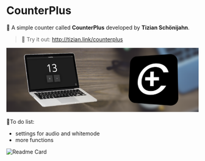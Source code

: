 # CounterPlus
🎉 A simple counter called **CounterPlus** developed by **Tizian Schönijahn**.
>🔌  Try it out: http://tizian.link/counterplus

![Banner](https://github.com/TizianSchoenijahn/CounterPlus/blob/main/MarketingImageCounterPlus.png)

📝To do list:
- settings for audio and whitemode
- more functions

![Readme Card](https://github-readme-stats.vercel.app/api/pin/?username=TizianSchoenijahn&repo=CounterPlus&theme=dark&show_icons=true&hide_border=true)

